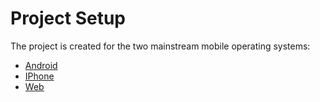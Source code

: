 # Project Setup #
The project is created for the two mainstream mobile operating systems:
  * [Android](ProjectSetupAndroid.md)
  * [IPhone](ProjectSetupIPhone.md)
  * [Web](ProjectSetupWeb.md)